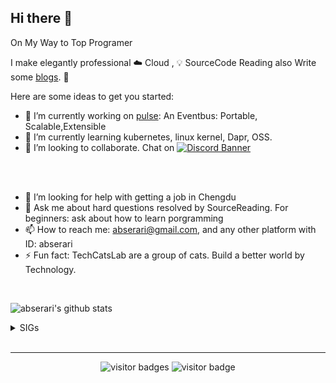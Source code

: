## Hi there 👋
On My Way to Top Programer

I make elegantly professional ☁️ Cloud , 💡 SourceCode Reading also Write some [blogs](https://yuque.com/abser). 🌈
 
Here are some ideas to get you started:
- 🔭 I’m currently working on [pulse](https://github.com/silverswords/pulse): An Eventbus: Portable, Scalable,Extensible
- 🌱 I’m currently learning kubernetes, linux kernel, Dapr, OSS. 
- 👯 I’m looking to collaborate. Chat on
[![Discord Banner](https://discord.com/api/guilds/771388143148073040/widget.png?style=banner2)](https://discord.gg/rRwryXfj3u)

<br>


<br>

- 🤔 I’m looking for help with getting a job in Chengdu
- 💬 Ask me about hard questions resolved by SourceReading. For beginners: ask about how to learn porgramming
- 📫 How to reach me: abserari@gmail.com, and any other platform with ID: abserari
- ⚡ Fun fact: TechCatsLab are a group of cats. Build a better world by Technology.


<br>

![abserari's github stats](https://github-readme-stats.vercel.app/api?username=abserari&show_icons=true&theme=radical)


<details> 
<summary>SIGs</summary> 
  
  - **Dapr 中文社区** (we discuss Dapr and solve the members' problem. Also contributed to Dapr with Participate in meeting\Issues\PRs\Translation) Wechat Group
  - **GitHub Awesome** (Browse GitHub Repo continuously and find libraries that work or are interesting to use. [Publish here](https://www.yuque.com/dimension/githubweekly)) Yuque Group
  - **source reading** (Read the source code and sharing by speech and picture drawing, involve Linux, Kubernetes, Dapr, Istio, Envoy, and dozens of cloud projects.) Yuque Group
  - **Cloud Learning** (An Group to share the cloud info by chatting and publish blogs about cloud learning.)
  
Participate by contacting me with WeChat **abser9216** or other ways.
![](https://i.loli.net/2020/10/01/D9Ryw8Qqn2zHaMK.jpg)
 
 [![willianrod's wakatime stats](https://github-readme-stats.vercel.app/api/wakatime?username=abserari)](https://github.com/anuraghazra/github-readme-stats)

</details> 
<br>
<hr>

<p  align="center">
<img src="https://visitor-badge.laobi.icu/badge?page_id=abserari" alt="visitor badges"/>
<img src="https://komarev.com/ghpvc/?username=abserari&label=Visitors" alt="visitor badge"/>       
</p>
